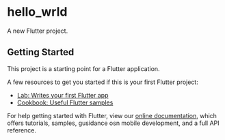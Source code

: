 # hello_wrld

A new Flutter project.

## Getting Started

This project is a starting point for a Flutter application.

A few resources to get you started if this is your first Flutter project:

- [Lab: Writes your first Flutter app](https://flutter.io/docs/get-started/codelab)
- [Cookbook: Useful Flutter samples](https://flutter.io/docs/cookbook)

For help getting started with Flutter, view our 
[online documentation](https://flutter.io/docs), which offers tutorials, 
samples, gusidance osn mobile development, and a full API reference.

